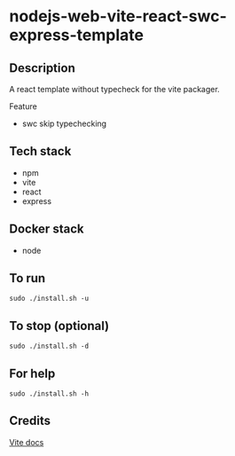 # nodejs-web-vite-react-swc-express-template

## Description
A react template without typecheck for the vite packager.

Feature
- swc skip typechecking

## Tech stack
- npm
- vite
- react
- express

## Docker stack
- node

## To run
`sudo ./install.sh -u`

## To stop (optional)
`sudo ./install.sh -d`

## For help
`sudo ./install.sh -h`

## Credits
[Vite docs](https://vitejs.dev/guide/)
